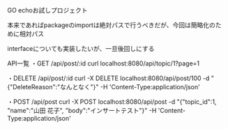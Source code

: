 GO echoお試しプロジェクト

本来であればpackageのimportは絶対パスで行うべきだが、今回は簡略化のために相対パス

interfaceについても実装したいが、一旦後回しにする


API一覧
・GET /api/post/:id
curl localhost:8080/api/topic/1?page=1

・DELETE /api/post/:id
curl -X DELETE localhost:8080/api/post/100 -d "{\"DeleteReason\":\"なんとなく\"}"  -H 'Content-Type:application/json' 

・POST /api/post
curl -X POST localhost:8080/api/post -d "{\"topic_id\":1, \"name\":\"山田 花子\", \"body\":\"インサートテスト\"}"  -H 'Content-Type:application/json'
